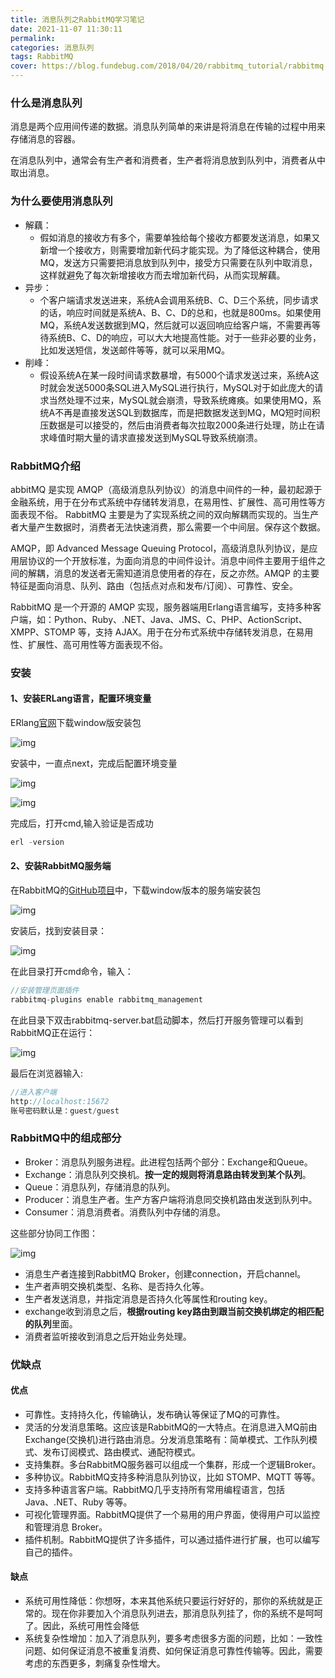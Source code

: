```yaml
---
title: 消息队列之RabbitMQ学习笔记
date: 2021-11-07 11:30:11
permalink:
categories: 消息队列
tags: RabbitMQ
cover: https://blog.fundebug.com/2018/04/20/rabbitmq_tutorial/rabbitmq.png
---
```


### 什么是消息队列

消息是两个应用间传递的数据。消息队列简单的来讲是将消息在传输的过程中用来存储消息的容器。

在消息队列中，通常会有生产者和消费者，生产者将消息放到队列中，消费者从中取出消息。

### 为什么要使用消息队列

* 解藕：
  * 假如消息的接收方有多个，需要单独给每个接收方都要发送消息，如果又新增一个接收方，则需要增加新代码才能实现。为了降低这种耦合，使用MQ，发送方只需要把消息放到队列中，接受方只需要在队列中取消息，这样就避免了每次新增接收方而去增加新代码，从而实现解藕。
* 异步：
  * 个客户端请求发送进来，系统A会调用系统B、C、D三个系统，同步请求的话，响应时间就是系统A、B、C、D的总和，也就是800ms。如果使用MQ，系统A发送数据到MQ，然后就可以返回响应给客户端，不需要再等待系统B、C、D的响应，可以大大地提高性能。对于一些非必要的业务，比如发送短信，发送邮件等等，就可以采用MQ。
* 削峰：
  * 假设系统A在某一段时间请求数暴增，有5000个请求发送过来，系统A这时就会发送5000条SQL进入MySQL进行执行，MySQL对于如此庞大的请求当然处理不过来，MySQL就会崩溃，导致系统瘫痪。如果使用MQ，系统A不再是直接发送SQL到数据库，而是把数据发送到MQ，MQ短时间积压数据是可以接受的，然后由消费者每次拉取2000条进行处理，防止在请求峰值时期大量的请求直接发送到MySQL导致系统崩溃。

<!-- more -->

### RabbitMQ介绍

abbitMQ 是实现 AMQP（高级消息队列协议）的消息中间件的一种，最初起源于金融系统，用于在分布式系统中存储转发消息，在易用性、扩展性、高可用性等方面表现不俗。 RabbitMQ 主要是为了实现系统之间的双向解耦而实现的。当生产者大量产生数据时，消费者无法快速消费，那么需要一个中间层。保存这个数据。

AMQP，即 Advanced Message Queuing Protocol，高级消息队列协议，是应用层协议的一个开放标准，为面向消息的中间件设计。消息中间件主要用于组件之间的解耦，消息的发送者无需知道消息使用者的存在，反之亦然。AMQP 的主要特征是面向消息、队列、路由（包括点对点和发布/订阅）、可靠性、安全。

RabbitMQ 是一个开源的 AMQP 实现，服务器端用Erlang语言编写，支持多种客户端，如：Python、Ruby、.NET、Java、JMS、C、PHP、ActionScript、XMPP、STOMP 等，支持 AJAX。用于在分布式系统中存储转发消息，在易用性、扩展性、高可用性等方面表现不俗。

### 安装

#### 1、安装ERLang语言，配置环境变量

ERlang[官网](https://www.erlang.org/downloads?spm=a2c6h.12873639.0.0.433733dfToixYZ)下载window版安装包

![img](https://cdn.jsdelivr.net/gh/zglgithubx/picture/img/202111071152710.png)

安装中，一直点next，完成后配置环境变量

![img](https://cdn.jsdelivr.net/gh/zglgithubx/picture/img/202111071153051.png)

![img](https://cdn.jsdelivr.net/gh/zglgithubx/picture/img/202111071154226.png)

完成后，打开cmd,输入验证是否成功

```java
erl -version
```

#### 2、安装RabbitMQ服务端

在RabbitMQ的[GitHub项目](https://github.com/rabbitmq/rabbitmq-server/releases/tag/v3.7.3?spm=a2c6h.12873639.0.0.433733dfvzkoi7&file=v3.7.3)中，下载window版本的服务端安装包

![img](https://cdn.jsdelivr.net/gh/zglgithubx/picture/img/202111071157091.png)

安装后，找到安装目录：

![img](https://cdn.jsdelivr.net/gh/zglgithubx/picture/img/202111071158360.png)

在此目录打开cmd命令，输入：

```java
//安装管理页面插件
rabbitmq-plugins enable rabbitmq_management
```

在此目录下双击rabbitmq-server.bat启动脚本，然后打开服务管理可以看到RabbitMQ正在运行：

![img](https://cdn.jsdelivr.net/gh/zglgithubx/picture/img/202111071200331.png)

最后在浏览器输入:

```java
//进入客户端
http://localhost:15672
账号密码默认是：guest/guest
```

### RabbitMQ中的组成部分

- Broker：消息队列服务进程。此进程包括两个部分：Exchange和Queue。
- Exchange：消息队列交换机。**按一定的规则将消息路由转发到某个队列**。
- Queue：消息队列，存储消息的队列。
- Producer：消息生产者。生产方客户端将消息同交换机路由发送到队列中。
- Consumer：消息消费者。消费队列中存储的消息。

这些部分协同工作图：

![img](https://cdn.jsdelivr.net/gh/zglgithubx/picture/img/202111071208178.png)

- 消息生产者连接到RabbitMQ Broker，创建connection，开启channel。
- 生产者声明交换机类型、名称、是否持久化等。
- 生产者发送消息，并指定消息是否持久化等属性和routing key。
- exchange收到消息之后，**根据routing key路由到跟当前交换机绑定的相匹配的队列**里面。
- 消费者监听接收到消息之后开始业务处理。

### 优缺点

#### 优点

- 可靠性。支持持久化，传输确认，发布确认等保证了MQ的可靠性。
- 灵活的分发消息策略。这应该是RabbitMQ的一大特点。在消息进入MQ前由Exchange(交换机)进行路由消息。分发消息策略有：简单模式、工作队列模式、发布订阅模式、路由模式、通配符模式。
- 支持集群。多台RabbitMQ服务器可以组成一个集群，形成一个逻辑Broker。
- 多种协议。RabbitMQ支持多种消息队列协议，比如 STOMP、MQTT 等等。
- 支持多种语言客户端。RabbitMQ几乎支持所有常用编程语言，包括 Java、.NET、Ruby 等等。
- 可视化管理界面。RabbitMQ提供了一个易用的用户界面，使得用户可以监控和管理消息 Broker。
- 插件机制。RabbitMQ提供了许多插件，可以通过插件进行扩展，也可以编写自己的插件。

#### 缺点

- 系统可用性降低：你想呀，本来其他系统只要运行好好的，那你的系统就是正常的。现在你非要加入个消息队列进去，那消息队列挂了，你的系统不是呵呵了。因此，系统可用性会降低
- 系统复杂性增加：加入了消息队列，要多考虑很多方面的问题，比如：一致性问题、如何保证消息不被重复消费、如何保证消息可靠性传输等。因此，需要考虑的东西更多，刺痛复杂性增大。


